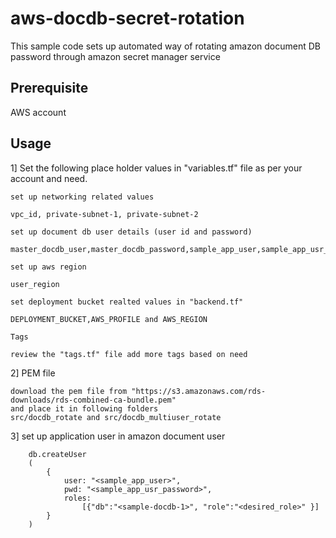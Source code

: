 # aws-docdb-secret-rotation

This sample code sets up automated way of rotating amazon document DB password 
through amazon secret manager service

## Prerequisite
AWS account

## Usage

1] Set the following place holder values in "variables.tf" file as per your account and need.
    
    set up networking related values

    vpc_id, private-subnet-1, private-subnet-2
    
    set up document db user details (user id and password)

    master_docdb_user,master_docdb_password,sample_app_user,sample_app_usr_password

    set up aws region
    
    user_region

    set deployment bucket realted values in "backend.tf"

    DEPLOYMENT_BUCKET,AWS_PROFILE and AWS_REGION

    Tags

    review the "tags.tf" file add more tags based on need
    
2] PEM file
    
    download the pem file from "https://s3.amazonaws.com/rds-downloads/rds-combined-ca-bundle.pem" 
    and place it in following folders
    src/docdb_rotate and src/docdb_multiuser_rotate

3] set up application user in amazon document user
    
        db.createUser
        (
            {
                user: "<sample_app_user>",
                pwd: "<sample_app_usr_password>",
                roles: 
                    [{"db":"<sample-docdb-1>", "role":"<desired_role>" }]
            }
        )


    


